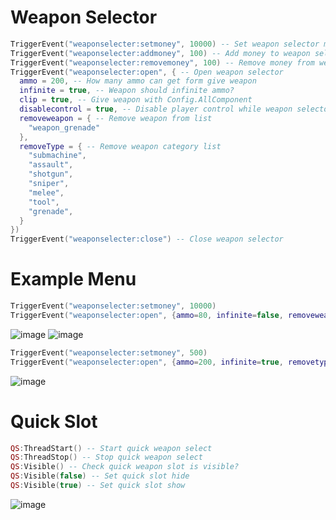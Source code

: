 # Weapon Selector
```lua
TriggerEvent("weaponselecter:setmoney", 10000) -- Set weapon selector money
TriggerEvent("weaponselecter:addmoney", 100) -- Add money to weapon selector
TriggerEvent("weaponselecter:removemoney", 100) -- Remove money from weapon selector
TriggerEvent("weaponselecter:open", { -- Open weapon selector
  ammo = 200, -- How many ammo can get form give weapon
  infinite = true, -- Weapon should infinite ammo?
  clip = true, -- Give weapon with Config.AllComponent
  disablecontrol = true, -- Disable player control while weapon selector open
  removeweapon = { -- Remove weapon from list
    "weapon_grenade"
  },
  removeType = { -- Remove weapon category list
    "submachine",
    "assault",
    "shotgun",
    "sniper",
    "melee",
    "tool",
    "grenade",
  }
})
TriggerEvent("weaponselecter:close") -- Close weapon selector
```

# Example Menu
```lua
TriggerEvent("weaponselecter:setmoney", 10000)
TriggerEvent("weaponselecter:open", {ammo=80, infinite=false, removeweapon={""}})
```
![image](https://github.com/user-attachments/assets/1388d691-ce96-4931-b02b-8e39548cfe1a)
![image](https://github.com/user-attachments/assets/47da4956-9519-4a1f-b564-9b87159966f7)

```lua
TriggerEvent("weaponselecter:setmoney", 500)
TriggerEvent("weaponselecter:open", {ammo=200, infinite=true, removetype={"submachine", "assault", "shotgun", "sniper", "melee", "tool", "grenade"}})
```
![image](https://github.com/user-attachments/assets/79d88251-062d-4f14-a48d-f7af9f3a3c04)

# Quick Slot
```lua
QS:ThreadStart() -- Start quick weapon select
QS:ThreadStop() -- Stop quick weapon select
QS:Visible() -- Check quick weapon slot is visible?
QS:Visible(false) -- Set quick slot hide
QS:Visible(true) -- Set quick slot show
```
![image](https://github.com/user-attachments/assets/92976132-450a-4b7b-a4ff-0b638428cf7e)
